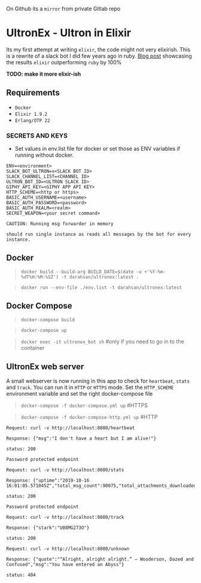 On Github its a `mirror` from private Gitlab repo

# UltronEx - Ultron in Elixir

Its my first attempt at writing `elixir`, the code might not very elixirish. This is a rewrite of a slack bot I did few years ago in ruby. [Blog post](https://medium.com/@hsan_nabi_dar/ruby-vs-elixir-performance-ultron-is-dead-long-live-ultronex-f24e40a4c4d4) showcasing the results `elixir`  outperforming `ruby` by 100%

**TODO: make it more elixir-ish**

## Requirements 
* `Docker`
* `Elixir 1.9.2`
* `Erlang/OTP 22`

### SECRETS AND KEYS
* Set values in env.list file for docker or set those as ENV variables if running without docker.

```
ENV=<environment>
SLACK_BOT_ULTRON=x<SLACK BOT ID>
SLACK_CHANNEL_LIST=<CHANNEL ID>
ULTRON_BOT_ID=<ULTRON SLACK ID>
GIPHY_API_KEY=<GIPHY APP API KEY> 
HTTP_SCHEME=<http or https>
BASIC_AUTH_USERNAME=<username>
BASIC_AUTH_PASSWORD=<password>
BASIC_AUTH_REALM=<realm>
SECRET_WEAPON=<your secret command>
```

`CAUTION: Running msg forwarder in memory`

`should run single instance as reads all messages by the bot for every instance.`

## Docker
> `docker build --build-arg BUILD_DATE=$(date -u +'%Y-%m-%dT%H:%M:%SZ') -t darahsan/ultronex:latest .`

> `docker run --env-file ./env.list -t darahsan/ultronex:latest`

## Docker Compose 
> `docker-compose build`

> `docker-compose up`

> `docker exec -it ultronex_bot sh` #only if you need to go in to the container

## UltronEx web server

A small webserver is now running in this app to check for `heartbeat`, `stats` and `track`. You can run it in `HTTP` or `HTTPS` mode. Set the `HTTP_SCHEME` environment variable and set the right docker-compose file  

> `docker-compose -f docker-compose.yml up` #HTTPS

> `docker-compose -f docker-compose-http.yml up` #HTTP

```
Request: curl -v http://localhost:8080/heartbeat

Response: {"msg":"I don't have a heart but I am alive!"}

status: 200
```


```
Password protected endpoint

Request: curl -v http://localhost:8080/stats

Response: {"uptime":"2019-10-16 16:01:05.571045Z","total_msg_count":90075,"total_attachments_downloaded":64992,"replied_msg_count":32,"forwarded_msg_count":14}

status: 200
```


```
Password protected endpoint

Request: curl -v http://localhost:8080/track

Response: {"stark":"U08MG273O"}

status: 200
```


```
Request: curl -v http://localhost:8080/unknown

Response: {"quote":"“Alright, alright alright.” – Wooderson, Dazed and Confused","msg":"You have entered an Abyss"}

status: 404

```